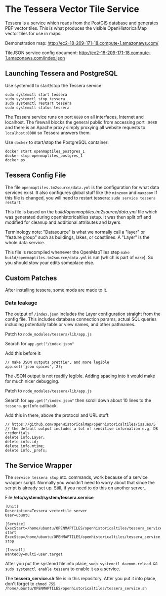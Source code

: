# The Tessera Vector Tile Service

Tessera is a service which reads from the PostGIS database and generates PBF vector tiles. This is what produces the visible OpenHistoricalMap vector tiles for use in maps.

Demonstration map:
http://ec2-18-209-171-18.compute-1.amazonaws.com/

TileJSON service config document:
http://ec2-18-209-171-18.compute-1.amazonaws.com/index.json


## Launching Tessera and PostgreSQL

Use systemctl to start/stop the Tessera service:
```
sudo systemctl start tessera
sudo systemctl stop tessera
sudo systemctl restart tessera
sudo systemctl status tessera
```

The Tessera service runs on port `8080` on all interfaces, Internet and localhost. The firewall blocks the general public from accessing port `:8080` and there is an Apache proxy simply proxying all website requests to `localhost:8080` so Tessera answers them.

Use `docker` to start/stop the PostgreSQL container:
```
docker start openmaptiles_postgres_1
docker stop openmaptiles_postgres_1
docker ps
```



## Tessera Config File

The file `openmaptiles.tm2source/data.yml` is the configuration for what data services exist. It also configures global stuff like the `minzoom` and `maxzoom` If this file is changed, you will need to restart tessera: `sudo service tessera restart`

This file is based on the *build/openmaptiles.tm2source/data.yml* file which was generated during openhistoricaltiles setup. It was then split off and modified for cleanup and additional attributes and layers.

Terminology note: "Datasource" is what we normally call a "layer" or "feature group" such as buildings, lakes, or coastlines. A "Layer" is the whole data service.

This file is recompiled whenever the OpenMapTiles step `make build/openmaptiles.tm2source/data.yml` is run (which is part of `make`). So you should stow your edits someplace else.


## Custom Patches

After installing tessera, some mods are made to it.

### Data leakage

The output of `/index.json` includes the Layer configuration straight from the config file. This includes database connection params, actual SQL queries including potentially table or view names, and other pathnames.

Patch to `node_modules/tessera/lib/app.js`

Search for `app.get("/index.json"`

Add this before it:

```
// make JSON outputs prettier, and more legible
app.set('json spaces', 2);
```

The JSON output is not readily legible. Adding spacing into it would make for much nicer debugging.

Patch to `node_modules/tessera/lib/app.js`

Search for `app.get("/index.json"` then scroll down about 10 lines to the `tessera.getInfo` callback.

Add this in there, above the protocol and URL stuff:

```
// https://github.com/OpenHistoricalMap/openhistoricaltiles/issues/5
// the default output includes a lot of sensitive information e.g. DB credentials
delete info.Layer;
delete info.id;
delete info.mtime;
delete info._prefs;
```



## The Service Wrapper

The `service tessera stop` etc. commands, work because of a service wrapper script. Normally you wouldn't need to worry about that since the script is already set up. Still, if you need to do this on another server...

File **/etc/systemd/system/tessera.service**
```
[Unit]
Description=Tessera vectortile server
User=ubuntu

[Service]
ExecStart=/home/ubuntu/OPENMAPTILES/openhistoricaltiles/tessera_service.sh start
ExecStop=/home/ubuntu/OPENMAPTILES/openhistoricaltiles/tessera_service.sh stop

[Install]
WantedBy=multi-user.target
```

After you put the systemd file into place, `sudo systemctl daemon-reload && sudo systemctl enable tessera` to enable it as a service.

The **tessera_service.sh** file is in this repository. After you put it into place, don't forget to `chmod 755 /home/ubuntu/OPENMAPTILES/openhistoricaltiles/tessera_service.sh`

